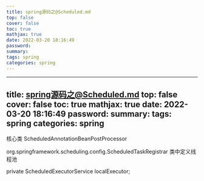 ```yaml
---
title: spring源码之@Scheduled.md
top: false
cover: false
toc: true
mathjax: true
date: 2022-03-20 18:16:49
password:
summary:
tags: spring
categories: spring
---
```

---
title: spring源码之@Scheduled.md
top: false
cover: false
toc: true
mathjax: true
date: 2022-03-20 18:16:49
password:
summary:
tags: spring
categories: spring
---
核心类 ScheduledAnnotationBeanPostProcessor



org.springframework.scheduling.config.ScheduledTaskRegistrar 类中定义线程池

private ScheduledExecutorService localExecutor; 
